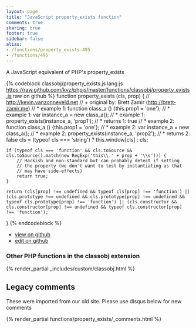```yaml
---
layout: page
title: "JavaScript property_exists function"
comments: true
sharing: true
footer: true
sidebar: false
alias:
- /functions/property_exists:495
- /functions/495
---
```

<!-- Generated by Rakefile:build -->
A JavaScript equivalent of PHP's property_exists

{% codeblock classobj/property_exists.js lang:js https://raw.github.com/kvz/phpjs/master/functions/classobj/property_exists.js raw on github %}
function property_exists (cls, prop) {
    // http://kevin.vanzonneveld.net
    // +   original by: Brett Zamir (http://brett-zamir.me)
    // *     example 1: function class_a () {this.prop1 = 'one'};
    // *     example 1: var instance_a = new class_a();
    // *     example 1: property_exists(instance_a, 'prop1');
    // *     returns 1: true
    // *     example 2: function class_a () {this.prop1 = 'one'};
    // *     example 2: var instance_a = new class_a();
    // *     example 2: property_exists(instance_a, 'prop2');
    // *     returns 2: false
    cls = (typeof cls === 'string') ? this.window[cls] : cls;

    if (typeof cls === 'function' && cls.toSource && cls.toSource().match(new RegExp('this\\.' + prop + '\\s'))) {
        // Hackish and non-standard but can probably detect if setting
        // the property (we don't want to test by instantiating as that
        // may have side-effects)
        return true;
    }

    return (cls[prop] !== undefined && typeof cls[prop] !== 'function') || (cls.prototype !== undefined && cls.prototype[prop] !== undefined && typeof cls.prototype[prop] !== 'function') || (cls.constructor && cls.constructor[prop] !== undefined && typeof cls.constructor[prop] !== 'function');
}
{% endcodeblock %}

 - [view on github](https://github.com/kvz/phpjs/blob/master/functions/classobj/property_exists.js)
 - [edit on github](https://github.com/kvz/phpjs/edit/master/functions/classobj/property_exists.js)

### Other PHP functions in the classobj extension
{% render_partial _includes/custom/classobj.html %}
## Legacy comments
These were imported from our old site. Please use disqus below for new comments
<div style="overflow-y: scroll; max-height: 500px;">
{% render_partial functions/property_exists/_comments.html %}
</div>
